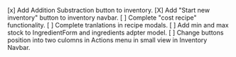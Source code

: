[x] Add Addition Substraction button to inventory.
[X] Add "Start new inventory" button to inventory navbar.
[ ] Complete "cost recipe" functionality.
[ ] Complete tranlations in recipe modals.
[ ] Add min and max stock to IngredientForm and ingredients adpter model.
[ ] Change buttons position into two culomns in Actions menu in small view in Inventory Navbar.